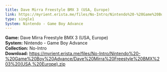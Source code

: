 ```yaml
---
title: Dave Mirra Freestyle BMX 3 (USA, Europe)
link: https://myrient.erista.me/files/No-Intro/Nintendo%20-%20Game%20Boy%20Advance/Dave%20Mirra%20Freestyle%20BMX%203%20(USA,%20Europe).zip
type: single1
System: Nintendo - Game Boy Advance
---
```

<b>Game:</b> Dave Mirra Freestyle BMX 3 (USA, Europe)<br>
<b>System:</b> Nintendo - Game Boy Advance<br>
<b>Collection:</b> No-Intro<br>
<b>Download:</b> https://myrient.erista.me/files/No-Intro/Nintendo%20-%20Game%20Boy%20Advance/Dave%20Mirra%20Freestyle%20BMX%203%20(USA,%20Europe).zip